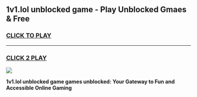 
## 1v1.lol unblocked game - Play Unblocked Gmaes & Free
<h3>
<a href="https://news.freeplayer.one?title=1v1.lol_unblocked_game&ref=16F">CLICK TO PLAY</a></h3>
<hr>

<h3>
<a href="https://news.freeplayer.one?title=1v1.lol_unblocked_game&ref=16F">CLICK 2 PLAY</a>
  
</h3>

<a href="https://news.freeplayer.one?title=1v1.lol_unblocked_game&ref=16F/"><img src="https://clearcache.store/games.png"></a>


**1v1.lol unblocked game games unblocked: Your Gateway to Fun and Accessible Online Gaming**
